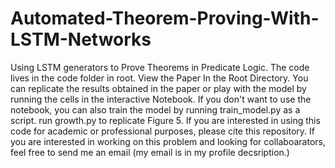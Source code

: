 # Automated-Theorem-Proving-With-LSTM-Networks
Using LSTM generators to Prove Theorems in Predicate Logic. The code lives in the code folder in root. 
View the Paper In the Root Directory. 
You can replicate the results obtained in the paper or play with the model 
by running the cells in the interactive Notebook. 
If you don't want to use the notebook, you can also train the model by running train_model.py as a script. 
run growth.py to replicate Figure 5. 
If you are interested in using this code for academic or professional purposes, please cite this repository. If you are interested in working on this problem and looking for collaboarators, feel free to send me an email (my email is in my profile decsription.)

